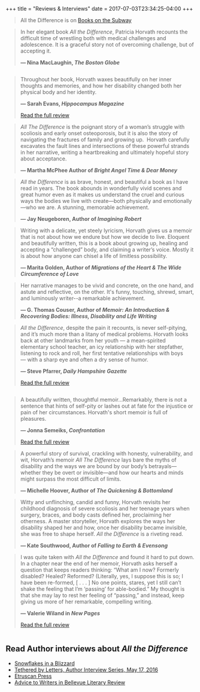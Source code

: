 +++
title = "Reviews & Interviews"
date = 2017-07-03T23:34:25-04:00
+++

> All the Difference is on [Books on the Subway](https://twitter.com/BooksSubway/status/955869609487298560/photo/1)

<blockquote>
  <p>In her elegant book <em>All the Difference</em>, Patricia Horvath recounts the difficult time of wrestling both with medical challenges and adolescence. It is a graceful story not of overcoming challenge, but of accepting it.</p>
  <strong>&#8212; Nina MacLaughin, <em>The Boston Globe</em></strong>
</blockquote>

<div class="column column--first">

<blockquote>
  <p>Throughout her book, Horvath waxes beautifully on her inner thoughts and memories, and how her disability changed both her physical body and her identity.</p>
  <p><strong>&#8212; Sarah Evans, <em>Hippocampus Magazine</em></strong></p>
  <p><a href="http://www.hippocampusmagazine.com/2017/12/review-all-the-difference-by-patricia-horvath/">Read the full review</a></p>
</blockquote>

<blockquote>
  <p><em>All The Difference</em> is the poignant story of a woman’s struggle with scoliosis and early onset osteoporosis, but it is also the story of navigating the fractures of family and growing up.  Horvath carefully excavates the fault lines and intersections of these powerful strands in her narrative, writing a heartbreaking and ultimately hopeful story about acceptance.</p>
  <strong>&#8212; Martha McPhee Author of <em>Bright Angel Time & Dear Money</em></strong>
</blockquote>

<blockquote>
  <p><em>All the Difference</em> is as brave, honest, and beautiful a book as I have read in years. The book abounds in wonderfully vivid scenes and great humor even as it makes us understand the cruel and curious ways the bodies we live with create—both physically and emotionally—who we are. A stunning, memorable achievement.</p>
  <strong>&#8212; Jay Neugeboren, Author of <em>Imagining Robert</em></strong>
</blockquote>

<blockquote>
  <p>Writing with a delicate, yet steely lyricism, Horvath gives us a memoir that is not about how we endure but how we decide to live. Eloquent and beautifully written, this is a book about growing up, healing and accepting a “challenged” body, and claiming a writer’s voice. Mostly it is about how anyone can chisel a life of limitless possibility.</p>
  <strong>&#8212; Marita Golden, Author of <em>Migrations of the Heart & The Wide Circumference of Love</em></strong>
</blockquote>

<blockquote>
  <p>Her narrative manages to be vivid and concrete, on the one hand, and astute and reflective, on the other. It's funny, touching, shrewd, smart, and luminously writer--a remarkable achievement.</p>
  <strong>&#8212; G. Thomas Couser, Author of <em>Memoir: An Introduction & Recovering Bodies: Illness, Disability and Life Writing</em></strong>
</blockquote>

<blockquote>
  <p><em>All the Difference</em>, despite the pain it recounts, is never self-pitying, and it’s much more than a litany of medical problems. Horvath looks back at other landmarks from her youth — a mean-spirited elementary school teacher, an icy relationship with her stepfather, listening to rock and roll, her first tentative relationships with boys — with a sharp eye and often a dry sense of humor.</p>
  <p><strong>&#8212; Steve Pfarrer, <em>Daily Hampshire Gazette</em></strong></p>
  <p><a href="http://www.gazettenet.com/Book-Bag-9739302">Read the full review</a></p>
</blockquote>

</div>

<div class="column column--second">

<blockquote>
  <p>A beautifully written, thoughtful memoir…Remarkably, there is not a
sentence that hints of self-pity or lashes out at fate for the injustice
or pain of her circumstances. Horvath's short memoir is full of
pleasures.</p>
  <p><strong>&#8212; Jonna Semeiks, <em>Confrontation</em></strong></p>
  <p><a href="http://confrontationmagazine.org/received-and-recommended-patricia-horvaths-all-the-difference/">Read the full review</a></p>
</blockquote>

<blockquote>
  <p>A powerful story of survival, crackling with honesty, vulnerability, and wit, Horvath’s memoir <em>All The Difference</em> lays bare the myths of disability and the ways we are bound by our body’s betrayals—whether they be overt or invisible—and how our hearts and minds might surpass the most difficult of limits.</p>
  <strong>&#8212; Michelle Hoover, Author of <em>The Quickening & Bottomland</em></strong>
</blockquote>

<blockquote>
  <p>Witty and unflinching, candid and funny, Horvath revisits her childhood diagnosis of severe scoliosis and her teenage years when surgery, braces, and body casts defined her, proclaiming her otherness. A master storyteller, Horvath explores the ways her disability shaped her and how, once her disability became invisible, she was free to shape herself. <em>All the Difference</em> is a riveting read. </p>
  <strong>&#8212; Kate Southwood, Author of <em>Falling to Earth & Evensong</em></strong>
</blockquote>

<blockquote>
  <p>I was quite taken with <em>All the Difference</em> and found it hard to put down. In a chapter near the end of her memoir, Horvath asks herself a question that keeps readers thinking: “What am I now? Formerly disabled? Healed? Reformed? (Literally, yes, I suppose this is so; I have been re-formed, [ . . . ] No one points, stares, yet I still can’t shake the feeling that I’m ‘passing’ for able-bodied.” My thought is that she may lay to rest her feeling of “passing,” and instead, keep giving us more of her remarkable, compelling writing.</p>
  <p><strong>&#8212; Valerie Wiland in <em>New Pages</em></strong></p>
  <p><a href="https://www.newpages.com/book-reviews/all-the-difference">Read the full review</a></p>
</blockquote>

</div>

## Read Author interviews about *All the Difference*

* [Snowflakes in a Blizzard](https://snowflakesarise.wordpress.com/)
* [Tethered by Letters, Author Interview Series, May 17, 2016](http://tetheredbyletters.com/author-qa-patricia-horvath/)
* [Etruscan Press](http://etruscanpress.org/interview-with-patricia-horvath-by-pamela-turchin/)
* [Advice to Writers in Bellevue Literary Review](http://blr.med.nyu.edu/content/interviews/2011-contest-winners/patti-horvath)
